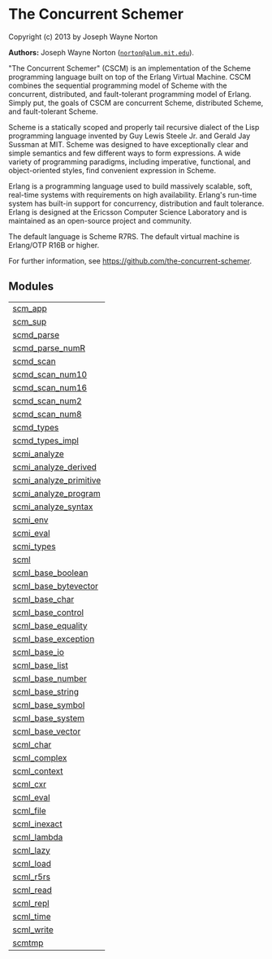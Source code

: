 

# The Concurrent Schemer #

Copyright (c) 2013 by Joseph Wayne Norton

__Authors:__ Joseph Wayne Norton ([`norton@alum.mit.edu`](mailto:norton@alum.mit.edu)).
<p>"The Concurrent Schemer" (CSCM) is an implementation of the Scheme
programming language built on top of the Erlang Virtual Machine.  CSCM
combines the sequential programming model of Scheme with the
concurrent, distributed, and fault-tolerant programming model of
Erlang.  Simply put, the goals of CSCM are concurrent Scheme,
distributed Scheme, and fault-tolerant Scheme.</p>
<p>Scheme is a statically scoped and properly tail recursive dialect of
the Lisp programming language invented by Guy Lewis Steele Jr. and
Gerald Jay Sussman at MIT.  Scheme was designed to have exceptionally
clear and simple semantics and few different ways to form expressions.
A wide variety of programming paradigms, including imperative,
functional, and object-oriented styles, find convenient expression in
Scheme.</p>
<p>Erlang is a programming language used to build massively scalable,
soft, real-time systems with requirements on high availability.
Erlang's run-time system has built-in support for concurrency,
distribution and fault tolerance.  Erlang is designed at the Ericsson
Computer Science Laboratory and is maintained as an open-source
project and community.</p>
<p>The default language is Scheme R7RS.  The default virtual machine is
Erlang/OTP R16B or higher.</p>
<p>For further information, see
<a href="https://github.com/the-concurrent-schemer">https://github.com/the-concurrent-schemer</a>.</p>


## Modules ##


<table width="100%" border="0" summary="list of modules">
<tr><td><a href="https://github.com/the-concurrent-schemer/scm/blob/master/doc/scm_app.md" class="module">scm_app</a></td></tr>
<tr><td><a href="https://github.com/the-concurrent-schemer/scm/blob/master/doc/scm_sup.md" class="module">scm_sup</a></td></tr>
<tr><td><a href="https://github.com/the-concurrent-schemer/scm/blob/master/doc/scmd_parse.md" class="module">scmd_parse</a></td></tr>
<tr><td><a href="https://github.com/the-concurrent-schemer/scm/blob/master/doc/scmd_parse_numR.md" class="module">scmd_parse_numR</a></td></tr>
<tr><td><a href="https://github.com/the-concurrent-schemer/scm/blob/master/doc/scmd_scan.md" class="module">scmd_scan</a></td></tr>
<tr><td><a href="https://github.com/the-concurrent-schemer/scm/blob/master/doc/scmd_scan_num10.md" class="module">scmd_scan_num10</a></td></tr>
<tr><td><a href="https://github.com/the-concurrent-schemer/scm/blob/master/doc/scmd_scan_num16.md" class="module">scmd_scan_num16</a></td></tr>
<tr><td><a href="https://github.com/the-concurrent-schemer/scm/blob/master/doc/scmd_scan_num2.md" class="module">scmd_scan_num2</a></td></tr>
<tr><td><a href="https://github.com/the-concurrent-schemer/scm/blob/master/doc/scmd_scan_num8.md" class="module">scmd_scan_num8</a></td></tr>
<tr><td><a href="https://github.com/the-concurrent-schemer/scm/blob/master/doc/scmd_types.md" class="module">scmd_types</a></td></tr>
<tr><td><a href="https://github.com/the-concurrent-schemer/scm/blob/master/doc/scmd_types_impl.md" class="module">scmd_types_impl</a></td></tr>
<tr><td><a href="https://github.com/the-concurrent-schemer/scm/blob/master/doc/scmi_analyze.md" class="module">scmi_analyze</a></td></tr>
<tr><td><a href="https://github.com/the-concurrent-schemer/scm/blob/master/doc/scmi_analyze_derived.md" class="module">scmi_analyze_derived</a></td></tr>
<tr><td><a href="https://github.com/the-concurrent-schemer/scm/blob/master/doc/scmi_analyze_primitive.md" class="module">scmi_analyze_primitive</a></td></tr>
<tr><td><a href="https://github.com/the-concurrent-schemer/scm/blob/master/doc/scmi_analyze_program.md" class="module">scmi_analyze_program</a></td></tr>
<tr><td><a href="https://github.com/the-concurrent-schemer/scm/blob/master/doc/scmi_analyze_syntax.md" class="module">scmi_analyze_syntax</a></td></tr>
<tr><td><a href="https://github.com/the-concurrent-schemer/scm/blob/master/doc/scmi_env.md" class="module">scmi_env</a></td></tr>
<tr><td><a href="https://github.com/the-concurrent-schemer/scm/blob/master/doc/scmi_eval.md" class="module">scmi_eval</a></td></tr>
<tr><td><a href="https://github.com/the-concurrent-schemer/scm/blob/master/doc/scmi_types.md" class="module">scmi_types</a></td></tr>
<tr><td><a href="https://github.com/the-concurrent-schemer/scm/blob/master/doc/scml.md" class="module">scml</a></td></tr>
<tr><td><a href="https://github.com/the-concurrent-schemer/scm/blob/master/doc/scml_base_boolean.md" class="module">scml_base_boolean</a></td></tr>
<tr><td><a href="https://github.com/the-concurrent-schemer/scm/blob/master/doc/scml_base_bytevector.md" class="module">scml_base_bytevector</a></td></tr>
<tr><td><a href="https://github.com/the-concurrent-schemer/scm/blob/master/doc/scml_base_char.md" class="module">scml_base_char</a></td></tr>
<tr><td><a href="https://github.com/the-concurrent-schemer/scm/blob/master/doc/scml_base_control.md" class="module">scml_base_control</a></td></tr>
<tr><td><a href="https://github.com/the-concurrent-schemer/scm/blob/master/doc/scml_base_equality.md" class="module">scml_base_equality</a></td></tr>
<tr><td><a href="https://github.com/the-concurrent-schemer/scm/blob/master/doc/scml_base_exception.md" class="module">scml_base_exception</a></td></tr>
<tr><td><a href="https://github.com/the-concurrent-schemer/scm/blob/master/doc/scml_base_io.md" class="module">scml_base_io</a></td></tr>
<tr><td><a href="https://github.com/the-concurrent-schemer/scm/blob/master/doc/scml_base_list.md" class="module">scml_base_list</a></td></tr>
<tr><td><a href="https://github.com/the-concurrent-schemer/scm/blob/master/doc/scml_base_number.md" class="module">scml_base_number</a></td></tr>
<tr><td><a href="https://github.com/the-concurrent-schemer/scm/blob/master/doc/scml_base_string.md" class="module">scml_base_string</a></td></tr>
<tr><td><a href="https://github.com/the-concurrent-schemer/scm/blob/master/doc/scml_base_symbol.md" class="module">scml_base_symbol</a></td></tr>
<tr><td><a href="https://github.com/the-concurrent-schemer/scm/blob/master/doc/scml_base_system.md" class="module">scml_base_system</a></td></tr>
<tr><td><a href="https://github.com/the-concurrent-schemer/scm/blob/master/doc/scml_base_vector.md" class="module">scml_base_vector</a></td></tr>
<tr><td><a href="https://github.com/the-concurrent-schemer/scm/blob/master/doc/scml_char.md" class="module">scml_char</a></td></tr>
<tr><td><a href="https://github.com/the-concurrent-schemer/scm/blob/master/doc/scml_complex.md" class="module">scml_complex</a></td></tr>
<tr><td><a href="https://github.com/the-concurrent-schemer/scm/blob/master/doc/scml_context.md" class="module">scml_context</a></td></tr>
<tr><td><a href="https://github.com/the-concurrent-schemer/scm/blob/master/doc/scml_cxr.md" class="module">scml_cxr</a></td></tr>
<tr><td><a href="https://github.com/the-concurrent-schemer/scm/blob/master/doc/scml_eval.md" class="module">scml_eval</a></td></tr>
<tr><td><a href="https://github.com/the-concurrent-schemer/scm/blob/master/doc/scml_file.md" class="module">scml_file</a></td></tr>
<tr><td><a href="https://github.com/the-concurrent-schemer/scm/blob/master/doc/scml_inexact.md" class="module">scml_inexact</a></td></tr>
<tr><td><a href="https://github.com/the-concurrent-schemer/scm/blob/master/doc/scml_lambda.md" class="module">scml_lambda</a></td></tr>
<tr><td><a href="https://github.com/the-concurrent-schemer/scm/blob/master/doc/scml_lazy.md" class="module">scml_lazy</a></td></tr>
<tr><td><a href="https://github.com/the-concurrent-schemer/scm/blob/master/doc/scml_load.md" class="module">scml_load</a></td></tr>
<tr><td><a href="https://github.com/the-concurrent-schemer/scm/blob/master/doc/scml_r5rs.md" class="module">scml_r5rs</a></td></tr>
<tr><td><a href="https://github.com/the-concurrent-schemer/scm/blob/master/doc/scml_read.md" class="module">scml_read</a></td></tr>
<tr><td><a href="https://github.com/the-concurrent-schemer/scm/blob/master/doc/scml_repl.md" class="module">scml_repl</a></td></tr>
<tr><td><a href="https://github.com/the-concurrent-schemer/scm/blob/master/doc/scml_time.md" class="module">scml_time</a></td></tr>
<tr><td><a href="https://github.com/the-concurrent-schemer/scm/blob/master/doc/scml_write.md" class="module">scml_write</a></td></tr>
<tr><td><a href="https://github.com/the-concurrent-schemer/scm/blob/master/doc/scmtmp.md" class="module">scmtmp</a></td></tr></table>

